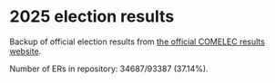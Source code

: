 # 2025 election results

Backup of official election results from [the official COMELEC results website](https://2025electionresults.comelec.gov.ph).





Number of ERs in repository: 34687/93387 (37.14%).
